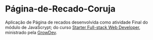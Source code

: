 # Página-de-Recado-Coruja

Aplicação de Página de recados desenvolvida como atividade Final do módulo de JavaScrypt;
do curso [Starter Full-stack Web Developer](https://www.growdev.com.br/starter-2), ministrado pela [GrowDev](https://www.growdev.com.br/).
